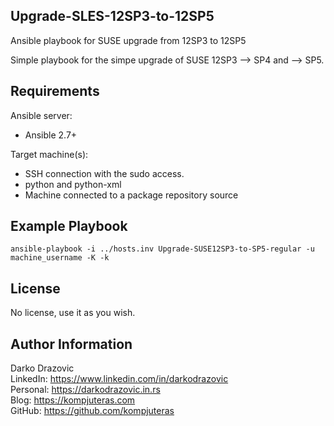 Upgrade-SLES-12SP3-to-12SP5
------------
Ansible playbook for SUSE upgrade from 12SP3 to 12SP5

Simple playbook for the simpe upgrade of SUSE 12SP3 --> SP4 and --> SP5.

Requirements
------------
Ansible server:
- Ansible 2.7+

Target machine(s):
- SSH connection with the sudo access.
- python and python-xml
- Machine connected to a package repository source

Example Playbook
----------------
`ansible-playbook -i ../hosts.inv Upgrade-SUSE12SP3-to-SP5-regular -u machine_username -K -k`

License
-------
No license, use it as you wish.

Author Information
------------------
Darko Drazovic \
LinkedIn: https://www.linkedin.com/in/darkodrazovic \
Personal: https://darkodrazovic.in.rs \
Blog: https://kompjuteras.com \
GitHub: https://github.com/kompjuteras
